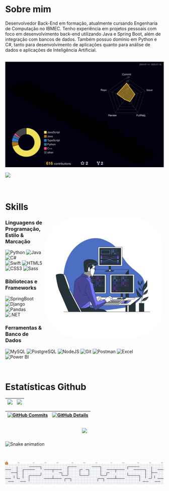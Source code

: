 # Sobre mim 
Desenvolvedor Back-End em formação, atualmente cursando Engenharia de Computação no IBMEC. Tenho experiência em projetos pessoais com foco em desenvolvimento back-end utilizando Java e Spring Boot, além de integração com bancos de dados. Também possuo domínio em Python e C#, tanto para desenvolvimento de aplicações quanto para análise de dados e aplicações de Inteligência Artificial.

##

![Status](./profile-3d-contrib/profile-night-rainbow.svg)




 <!--
 <img src="https://user-images.githubusercontent.com/73097560/115834477-dbab4500-a447-11eb-908a-139a6edaec5c.gif">
## Projetos recentes:

<a href="https://github.com/andersonodev/cleanbox" target="_blank">
  <img width="25%" src="https://github-readme-stats.vercel.app/api/pin/?username=andersonodev&repo=cleanbox" />
</a>
<a href="https://github.com/andersonodev/cleanbox" target="_blank">
  <img width="25%" src="https://github-readme-stats.vercel.app/api/pin/?username=andersonodev&repo=medical-clinic-api-with-spring" />
</a>
<a href="https://github.com/andersonodev/cleanbox" target="_blank">
  <img width="25%" src="https://github-readme-stats.vercel.app/api/pin/?username=andersonodev&repo=VendasMVC" />
</a>
-->

<img src="https://user-images.githubusercontent.com/73097560/115834477-dbab4500-a447-11eb-908a-139a6edaec5c.gif">


 <!--
### Conecte-se comigo
<img align="right" alt="anderson-pic" height="230" styl0e="border-radius:100px;"
src="./src/images/coffee.png">  
[![Instagram](https://img.shields.io/badge/-Instagram-%23E4405F?style=for-the-badge&logo=instagram&logoColor=white)](https://www.instagram.com/SEUUSERNAME/)
[![LinkedIn](https://img.shields.io/badge/LinkedIn-0077B5?style=for-the-badge&logo=linkedin&logoColor=white)](https://www.linkedin.com/in/SEUUSERNAME/)

[![Gmail](https://img.shields.io/badge/Gmail-333333?style=for-the-badge&logo=gmail&logoColor=red)](mailto:andersonodev@gmail.com)
[![Portfolio](https://img.shields.io/badge/Portfolio-FF5722?style=for-the-badge&logo=todoist&logoColor=white)](https://andersonlima.dev)
-->

  <!-- https://shields.io/ #ALTERAÇÃO DAS BADGES -->


 <!-- 
  
<a href="https://www.buymeacoffee.com/oieanderson" target="_blank" ><img align="left" src="https://cdn.buymeacoffee.com/buttons/v2/default-red.png" alt="Buy Me A Coffee" style="height: 40px !important;width: 150px !important;" >
</a>

-->
      
<div class="body">
<div class="top">

<br>
<br>


<div class="techs-skills">

  #  Skills
 
 <img align="right" alt="anderson-pic" height="380" style="border-radius:100px;" src="./src/assets/programador.svg">


### Linguagens de Programação, Estilo & Marcação

![Python](https://img.shields.io/badge/python-3670A0?style=for-the-badge&logo=python&logoColor=ffdd54)
![Java](https://img.shields.io/badge/java-%23ED8B00.svg?style=for-the-badge&logo=openjdk&logoColor=white)
![C#](https://img.shields.io/badge/C%23-239120?style=for-the-badge&logo=c-sharp&logoColor=white)  
![Swift](https://img.shields.io/badge/swift-F54A2A?style=for-the-badge&logo=swift&logoColor=white)
![HTML5](https://img.shields.io/badge/HTML5-E34F26?style=for-the-badge&logo=html5&logoColor=white)
![CSS3](https://img.shields.io/badge/CSS3-1572B6?style=for-the-badge&logo=css3&logoColor=white)
![Sass](https://img.shields.io/badge/Sass-000?style=for-the-badge&logo=sass)


### Bibliotecas e Frameworks
![SpringBoot](https://img.shields.io/badge/-SpringBoot-0D1117?style=for-the-badge&logo=SpringBoot&labelColor=0D1117)
![Django](https://img.shields.io/badge/-django-%23092E20.svg?style=for-the-badge&logo=django&logoColor=white)
![Pandas](https://img.shields.io/badge/Pandas-150458?style=for-the-badge&logo=pandas&logoColor=white)  
![.NET](https://img.shields.io/badge/.NET-512BD4?style=for-the-badge&logo=dotnet&logoColor=white)



### Ferramentas & Banco de Dados
![MySQL](https://img.shields.io/badge/MySQL-00000F?style=for-the-badge&logo=mysql&logoColor=white)
![PostgreSQL](https://img.shields.io/badge/PostgreSQL-000?style=for-the-badge&logo=postgresql)
![NodeJS](https://img.shields.io/badge/node.js-6DA55F?style=for-the-badge&logo=node.js&logoColor=white)
![Git](https://img.shields.io/badge/GIT-E44C30?style=for-the-badge&logo=git&logoColor=white)
![Postman](https://img.shields.io/badge/Postman-FF6C37.svg?style=for-the-badge&logo=Postman&logoColor=white)
![Excel](https://img.shields.io/badge/Excel-217346?style=for-the-badge&logo=microsoft-excel&logoColor=white)  
![Power BI](https://img.shields.io/badge/Power_BI-F2C811?style=for-the-badge&logo=power-bi&logoColor=black)


</div>
 

<br>



# Estatísticas Github
  

  
<!--  <img width="45%" src="https://github-readme-stats.vercel.app/api?username=andersonodev&include_all_commits=true&show_icons=true&theme=dracula&icon_color=DAD3AF&hide_border=true&border_radius=15&bg_color=0d1117"/>  VERSÃO COMPLETA -->


<div  align="center" >
  
|  <img width="100%" src="https://github-readme-stats.vercel.app/api?username=andersonodev&show_icons=true&theme=dracula&icon_color=DAD3AF&hide_border=true&border_radius=15&bg_color=0d1117"/> |  <img width="100%" src="https://github-readme-stats.vercel.app/api/top-langs/?username=andersonodev&hide_progress=true&theme=dracula&icon_color=DAD3AF&layout=compact&hide_border=true&border_radius=15&bg_color=0d1117"/>
| ----------- | ----------- |

</div>  

  
| [![GitHub Commits](http://github-profile-summary-cards.vercel.app/api/cards/productive-time?username=andersonodev&theme=github_dark&utcOffset=-3)](https://github.com/vn7n24fzkq/github-profile-summary-cards) | [![GitHub Details](http://github-profile-summary-cards.vercel.app/api/cards/profile-details?username=andersonodev&theme=github_dark)](https://github.com/vn7n24fzkq/github-profile-summary-cards)  
| ----------- | ----------- |


 <!--

  <div align="center" >
<a href="https://skillicons.dev"   >
  <img src="https://skillicons.dev/icons?i=git,vscode,javascript,typescript,css,html,react,next,tailwind,sass,nodejs,express,nest,vue,docker,figma,github,jest,materialui,linux,postman,styledcomponents,vercel,vite,bootstrap,mongodb" />
</a>
  <br />

  </div>
-->
 
##
   <div align="center" >
     <img src="https://github-profile-trophy.vercel.app/?username=andersonodev&row=1&column=6&theme=algolia&margin-w=15&margin-h=15"/>
  </div>



###
  
![Snake animation](https://github.com/andersonodev/andersonodev/blob/output/github-contribution-grid-snake-dark.svg?palette=github-dark) 
  
<!--  ![Snake animation](https://github.com/andersonodev/andersonodev/blob/output/github-contribution-grid-snake.svg) -->

<br>

<br clear="both">

<picture>
  <source media="(prefers-color-scheme: dark)" srcset="https://raw.githubusercontent.com/andersonodev/andersonodev/output/pacman-contribution-graph-dark.svg">
  <source media="(prefers-color-scheme: light)" srcset="https://raw.githubusercontent.com/andersonodev/andersonodev/output/pacman-contribution-graph.svg">
  <img alt="pacman contribution graph" src="https://raw.githubusercontent.com/andersonodev/andersonodev/output/pacman-contribution-graph.svg">
</picture>


<br>

<br>

##

<div class="help">   
                                 
 <!-- <img align="left" alt="anderson-pic" height="230" style="border-radius:100px;" src="./src/assets/cats.gif">
      
<img align="left" alt="anderson-pic" height="230" style="border-radius:100px;" src="./src/assets/patolino_dev.gif">
      
<img align="left" alt="anderson-pic" height="230" style="border-radius:100px;" src="./src/assets/cat-funny-cat.gif"> -->

</div>

</div>
